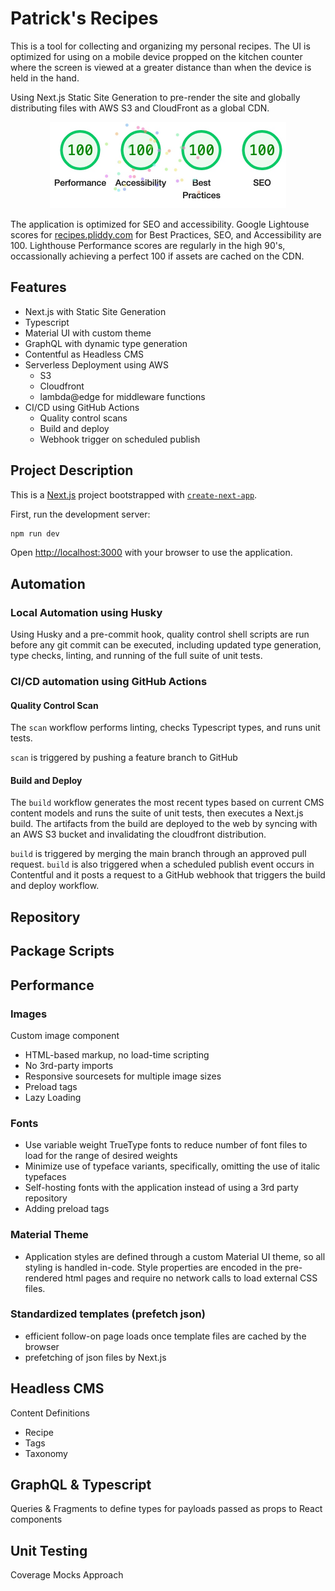 # Patrick's Recipes

This is a tool for collecting and organizing my personal recipes. The UI is optimized for using on a mobile device propped on the kitchen counter where the screen is viewed at a greater distance than when the device is held in the hand.

Using Next.js Static Site Generation to pre-render the site and globally distributing files with AWS S3 and CloudFront as a global CDN.

<p align="center">
  <img src="src/assets/lighthouse.jpg" alt="perfect lightouse scores" width="378" />
</p>

The application is optimized for SEO and accessibility. Google Lightouse scores for [recipes.pliddy.com](https://recipes.pliddy.com) for Best Practices, SEO, and Accessibility are 100. Lighthouse Performance scores are regularly in the high 90's, occassionally achieving a perfect 100 if assets are cached on the CDN.

## Features

- Next.js with Static Site Generation
- Typescript
- Material UI with custom theme
- GraphQL with dynamic type generation
- Contentful as Headless CMS
- Serverless Deployment using AWS
  - S3
  - Cloudfront
  - lambda@edge for middleware functions
- CI/CD using GitHub Actions
  - Quality control scans
  - Build and deploy
  - Webhook trigger on scheduled publish

## Project Description

This is a [Next.js](https://nextjs.org/) project bootstrapped with [`create-next-app`](https://github.com/vercel/next.js/tree/canary/packages/create-next-app).

First, run the development server:

```bash
npm run dev
```

Open [http://localhost:3000](http://localhost:3000) with your browser to use the application.

## Automation

### Local Automation using Husky

Using Husky and a pre-commit hook, quality control shell scripts are run before any git commit can be executed, including updated type generation, type checks, linting, and running of the full suite of unit tests.

### CI/CD automation using GitHub Actions

#### Quality Control Scan

The `scan` workflow performs linting, checks Typescript types, and runs unit tests.

`scan` is triggered by pushing a feature branch to GitHub

#### Build and Deploy

The `build` workflow generates the most recent types based on current CMS content models and runs the suite of unit tests, then executes a Next.js build. The artifacts from the build are deployed to the web by syncing with an AWS S3 bucket and invalidating the cloudfront distribution.

`build` is triggered by merging the main branch through an approved pull request. `build` is also triggered when a scheduled publish event occurs in Contentful and it posts a request to a GitHub webhook that triggers the build and deploy workflow.

## Repository

## Package Scripts

## Performance

### Images

Custom image component

- HTML-based markup, no load-time scripting
- No 3rd-party imports
- Responsive sourcesets for multiple image sizes
- Preload tags
- Lazy Loading

### Fonts

- Use variable weight TrueType fonts to reduce number of font files to load for the range of desired weights
- Minimize use of typeface variants, specifically, omitting the use of italic typefaces
- Self-hosting fonts with the application instead of using a 3rd party repository
- Adding preload tags

### Material Theme

- Application styles are defined through a custom Material UI theme, so all styling is handled in-code. Style properties are encoded in the pre-rendered html pages and require no network calls to load external CSS files.

### Standardized templates (prefetch json)

- efficient follow-on page loads once template files are cached by the browser
- prefetching of json files by Next.js

## Headless CMS

Content Definitions

- Recipe
- Tags
- Taxonomy

## GraphQL & Typescript

Queries & Fragments to define types for payloads passed as props to React components

## Unit Testing

Coverage
Mocks
Approach
